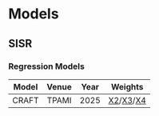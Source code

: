 # Models
## SISR
### Regression Models
Model | Venue | Year | Weights|
:-:|:-:|:-:|:-:|
CRAFT|TPAMI|2025|[X2](https://drive.google.com/file/d/1SOKsXX0IaNYp4PA5TAoP10MjTPQ-tEYs/view?usp=sharing)/[X3](https://drive.google.com/file/d/1y0j5gpEFnDs58HNQYVsLEJXlb4i74IhY/view?usp=drive_link)/[X4](https://drive.google.com/file/d/1x61m_F4JBBx2krfnukwGD53TefBkloVz/view?usp=drive_link)|
